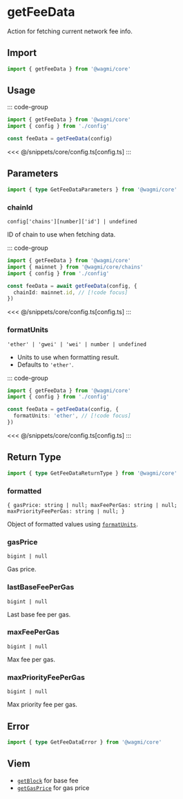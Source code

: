 <script setup>
const packageName = '@wagmi/core'
const actionName = 'getFeeData'
const typeName = 'GetFeeData'
</script>

# getFeeData

Action for fetching current network fee info.

## Import

```ts
import { getFeeData } from '@wagmi/core'
```

## Usage

::: code-group
```ts [index.ts]
import { getFeeData } from '@wagmi/core'
import { config } from './config'

const feeData = getFeeData(config)
```
<<< @/snippets/core/config.ts[config.ts]
:::

## Parameters

```ts
import { type GetFeeDataParameters } from '@wagmi/core'
```

### chainId

`config['chains'][number]['id'] | undefined`

ID of chain to use when fetching data.

::: code-group
```ts [index.ts]
import { getFeeData } from '@wagmi/core'
import { mainnet } from '@wagmi/core/chains'
import { config } from './config'

const feeData = await getFeeData(config, {
  chainId: mainnet.id, // [!code focus]
})
```
<<< @/snippets/core/config.ts[config.ts]
:::

### formatUnits

`'ether' | 'gwei' | 'wei' | number | undefined`

- Units to use when formatting result.
- Defaults to `'ether'`.

::: code-group
```ts [index.ts]
import { getFeeData } from '@wagmi/core'
import { config } from './config'

const feeData = getFeeData(config, {
  formatUnits: 'ether', // [!code focus]
})
```
<<< @/snippets/core/config.ts[config.ts]
:::

## Return Type

```ts
import { type GetFeeDataReturnType } from '@wagmi/core'
```

### formatted

`{ gasPrice: string | null; maxFeePerGas: string | null; maxPriorityFeePerGas: string | null; }`

Object of formatted values using [`formatUnits`](#formatUnits).

### gasPrice

`bigint | null`

Gas price.

### lastBaseFeePerGas

`bigint | null`

Last base fee per gas.

### maxFeePerGas

`bigint | null`

Max fee per gas.

### maxPriorityFeePerGas

`bigint | null`

Max priority fee per gas.

## Error

```ts
import { type GetFeeDataError } from '@wagmi/core'
```

<!--@include: @shared/query-imports.md-->

## Viem

- [`getBlock`](https://viem.sh/docs/actions/public/getBlock.html) for base fee
- [`getGasPrice`](https://viem.sh/docs/actions/public/getGasPrice.html) for gas price
